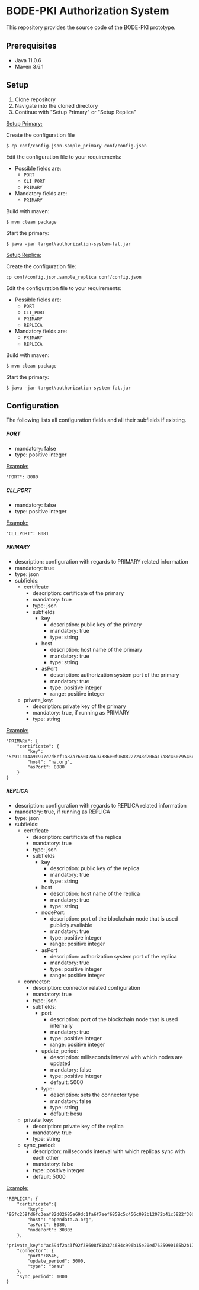 # BODE-PKI Authorization System

This repository provides the source code of the BODE-PKI prototype.

## Prerequisites

* Java 11.0.6
* Maven 3.6.1

## Setup

1. Clone repository
2. Navigate into the cloned directory
3. Continue with "Setup Primary" or "Setup Replica"

<ins>Setup Primary:</ins>

Create the configuration file

```
$ cp conf/config.json.sample_primary conf/config.json
```

Edit the configuration file to your requirements:
* Possible fields are:
    * `PORT`
    * `CLI_PORT`
    * `PRIMARY`
* Mandatory fields are: 
    * `PRIMARY`

Build with maven: 

```$ mvn clean package```

Start the primary:

```$ java -jar target\authorization-system-fat.jar```

<ins>Setup Replica:</ins>

Create the configuration file:

```
cp conf/config.json.sample_replica conf/config.json
```

Edit the configuration file to your requirements:

* Possible fields are:
    * `PORT`
    * `CLI_PORT`
    * `PRIMARY`
    * `REPLICA`
* Mandatory fields are: 
    * `PRIMARY`
    * `REPLICA`

Build with maven: 

```$ mvn clean package```

Start the primary:

```$ java -jar target\authorization-system-fat.jar``` 

## Configuration

The following lists all configuration fields and all their subfields if existing. 

##### PORT 

* mandatory: false
* type: positive integer

<ins>Example:</ins>

```
"PORT": 8080
```

##### CLI_PORT

* mandatory: false
* type: positive integer

<ins>Example:</ins>

```
"CLI_PORT": 8081
```

##### PRIMARY

* description: configuration with regards to PRIMARY related information
* mandatory: true
* type: json
* subfields:
    * certificate
        * description: certificate of the primary
        * mandatory: true
        * type: json
        * subfields
            * key
                * description: public key of the primary
                * mandatory: true
                * type: string
            * host
                * description: host name of the primary
                * mandatory: true
                * type: string
            * asPort
                * description: authorization system port of the primary
                * mandatory: true
                * type: positive integer
                * range: positive integer
    * private_key:
        * description: private key of the primary
        * mandatory: true, if running as PRIMARY
        * type: string

<ins>Example:</ins>

```
"PRIMARY": {
    "certificate": {
        "key": "5c911c14a9c997c7d6cf1a87a765042a697386e0f9688227243d206a17a8c46079546c0e2d5d88d554fa58277cb0817c086f0d506b10d1d2938854aaf586e4d5",
        "host": "na.org",
        "asPort": 8080
    }
}
```
  
##### REPLICA

* description: configuration with regards to REPLICA related information
* mandatory: true, if running as REPLICA
* type: json
* subfields:
    * certificate
        * description: certificate of the replica
        * mandatory: true
        * type: json
        * subfields
            * key
                * description: public key of the replica
                * mandatory: true
                * type: string
            * host
                * description: host name of the replica
                * mandatory: true
                * type: string
            * nodePort:
                * description: port of the blockchain node that is used publicly available
                * mandatory: true
                * type: positive integer
                * range: positive integer
            * asPort
                * description: authorization system port of the replica
                * mandatory: true
                * type: positive integer
                * range: positive integer
    * connector:
        * description: connector related configuration
        * mandatory: true
        * type: json
        * subfields:
            * port
                * description: port of the blockchain node that is used internally
                * mandatory: true
                * type: positive integer
                * range: positive integer
            * update_period:
                * description: millseconds interval with which nodes are updated
                * mandatory: false
                * type: positive integer
                * default: 5000
            * type:
                * description: sets the connector type
                * mandatory: false
                * type: string
                * default: besu
    * private_key:
        * description: private key of the replica
        * mandatory: true
        * type: string
    * sync_period: 
        * description: millseconds interval with which replicas sync with each other
        * mandatory: false
        * type: positive integer
        * default: 5000
        
<ins>Example:</ins>

```
"REPLICA": {
    "certificate":{
        "key": "95fc259fd6fc3eaf82d02685e69dc1fa6f7eef6858c5c456c092b12072b41c5822f30bd33610a08af621704a442c3caf62f8f98a1d875dca0679168d1a78ff64",
        "host": "opendata.a.org",
        "asPort": 8080,
        "nodePort": 30303
    },
    "private_key":"ac594f2a43f92f38608f81b374684c996b15e20ed7625990165b2b17402398a9",
    "connector": {
        "port":8546,
        "update_period": 5000,
        "type": "besu"
    },
    "sync_period": 1000
}
``` 
